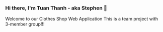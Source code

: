 ### Hi there, I'm Tuan Thanh - aka Stephen 👋
Welcome to our Clothes Shop Web Application 
This is a team project with 3-member group!!!
## 
